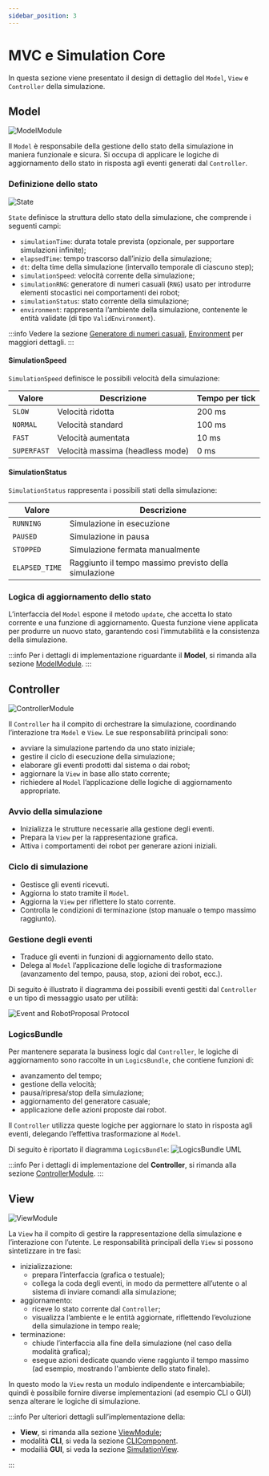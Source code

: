 ```yaml
---
sidebar_position: 3
---
```


# MVC e Simulation Core

In questa sezione viene presentato il design di dettaglio del `Model`, `View` e `Controller` della simulazione.

## Model

![ModelModule](../../static/img/04-detailed-design/model-module.png)

Il `Model` è responsabile della gestione dello stato della simulazione in maniera funzionale e sicura.
Si occupa di applicare le logiche di aggiornamento dello stato in risposta agli eventi generati dal `Controller`.

### Definizione dello stato

![State](../../static/img/04-detailed-design/state.png)

`State` definisce la struttura dello stato della simulazione, che comprende i seguenti campi:

- `simulationTime`: durata totale prevista (opzionale, per supportare simulazioni infinite);
- `elapsedTime`: tempo trascorso dall’inizio della simulazione;
- `dt`: delta time della simulazione (intervallo temporale di ciascuno step);
- `simulationSpeed`: velocità corrente della simulazione;
- `simulationRNG`: generatore di numeri casuali (`RNG`) usato per introdurre elementi stocastici nei comportamenti dei
  robot;
- `simulationStatus`: stato corrente della simulazione;
- `environment`: rappresenta l’ambiente della simulazione, contenente le entità validate (di tipo `ValidEnvironment`).

:::info
Vedere la sezione [Generatore di numeri casuali](./10-random-number-generator.md), [Environment](./04-environment.md) per
maggiori dettagli.
:::

#### SimulationSpeed

`SimulationSpeed` definisce le possibili velocità della simulazione:

| Valore      | Descrizione                      | Tempo per tick |
| ----------- | -------------------------------- | -------------- |
| `SLOW`      | Velocità ridotta                 | 200 ms         |
| `NORMAL`    | Velocità standard                | 100 ms         |
| `FAST`      | Velocità aumentata               | 10 ms          |
| `SUPERFAST` | Velocità massima (headless mode) | 0 ms           |

#### SimulationStatus

`SimulationStatus` rappresenta i possibili stati della simulazione:

| Valore         | Descrizione                                           |
| -------------- | ----------------------------------------------------- |
| `RUNNING`      | Simulazione in esecuzione                             |
| `PAUSED`       | Simulazione in pausa                                  |
| `STOPPED`      | Simulazione fermata manualmente                       |
| `ELAPSED_TIME` | Raggiunto il tempo massimo previsto della simulazione |

### Logica di aggiornamento dello stato

L’interfaccia del `Model` espone il metodo `update`, che accetta lo stato corrente e una funzione di aggiornamento.
Questa funzione viene applicata per produrre un nuovo stato, garantendo così l’immutabilità e la consistenza della
simulazione.

:::info
Per i dettagli di implementazione riguardante il **Model**, si rimanda alla
sezione [ModelModule](../05-implementation/04-giulia-nardicchia/mvc-implementation.md#modelmodule).
:::

## Controller

![ControllerModule](../../static/img/04-detailed-design/controller-module.png)

Il `Controller` ha il compito di orchestrare la simulazione, coordinando l’interazione tra `Model` e `View`.
Le sue responsabilità principali sono:

- avviare la simulazione partendo da uno stato iniziale;
- gestire il ciclo di esecuzione della simulazione;
- elaborare gli eventi prodotti dal sistema o dai robot;
- aggiornare la `View` in base allo stato corrente;
- richiedere al `Model` l’applicazione delle logiche di aggiornamento appropriate.

### Avvio della simulazione

- Inizializza le strutture necessarie alla gestione degli eventi.
- Prepara la `View` per la rappresentazione grafica.
- Attiva i comportamenti dei robot per generare azioni iniziali.

### Ciclo di simulazione

- Gestisce gli eventi ricevuti.
- Aggiorna lo stato tramite il `Model`.
- Aggiorna la `View` per riflettere lo stato corrente.
- Controlla le condizioni di terminazione (stop manuale o tempo massimo raggiunto).

### Gestione degli eventi

- Traduce gli eventi in funzioni di aggiornamento dello stato.
- Delega al `Model` l’applicazione delle logiche di trasformazione (avanzamento del tempo, pausa, stop, azioni dei
  robot, ecc.).

Di seguito è illustrato il diagramma dei possibili eventi gestiti dal `Controller` e un tipo di messaggio usato per
utilità:

![Event and RobotProposal Protocol](../../static/img/04-detailed-design/protocol-message.png)

### LogicsBundle

Per mantenere separata la business logic dal `Controller`, le logiche di aggiornamento sono raccolte in un
`LogicsBundle`, che contiene funzioni di:

- avanzamento del tempo;
- gestione della velocità;
- pausa/ripresa/stop della simulazione;
- aggiornamento del generatore casuale;
- applicazione delle azioni proposte dai robot.

Il `Controller` utilizza queste logiche per aggiornare lo stato in risposta agli eventi, delegando l’effettiva
trasformazione al `Model`.

Di seguito è riportato il diagramma `LogicsBundle`:
![LogicsBundle UML](../../static/img/04-detailed-design/logic.png)

:::info
Per i dettagli di implementazione del **Controller**, si rimanda alla
sezione [ControllerModule](../05-implementation/04-giulia-nardicchia/mvc-implementation.md#controllermodule).
:::

## View

![ViewModule](../../static/img/04-detailed-design/view-module.png)

La `View` ha il compito di gestire la rappresentazione della simulazione e l’interazione con l’utente.
Le responsabilità principali della `View` si possono sintetizzare in tre fasi:

- inizializzazione:
  - prepara l’interfaccia (grafica o testuale);
  - collega la coda degli eventi, in modo da permettere all’utente o al sistema di inviare comandi alla simulazione;
- aggiornamento:
  - riceve lo stato corrente dal `Controller`;
  - visualizza l’ambiente e le entità aggiornate, riflettendo l’evoluzione della simulazione in tempo reale;
- terminazione:
  - chiude l’interfaccia alla fine della simulazione (nel caso della modalità grafica);
  - esegue azioni dedicate quando viene raggiunto il tempo massimo (ad esempio, mostrando l'ambiente dello stato finale).

In questo modo la `View` resta un modulo indipendente e intercambiabile; quindi è possibile fornire diverse implementazioni (ad
esempio CLI o GUI) senza alterare le logiche di simulazione.

:::info
Per ulteriori dettagli sull’implementazione della:

- **View**, si rimanda alla
  sezione [ViewModule](../05-implementation/04-giulia-nardicchia/mvc-implementation.md#viewmodule);
- modalità **CLI**, si veda la sezione [CLIComponent](../05-implementation/04-giulia-nardicchia/cli.md#clicomponent).
- modailià **GUI**, si veda la sezione [SimulationView](../05-implementation/03-david-cohen/simulation-gui.md).

:::
